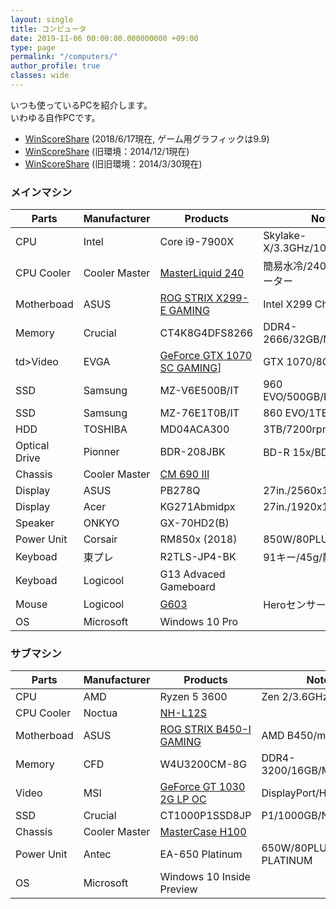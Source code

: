 ```yaml
---
layout: single
title: コンピュータ
date: 2019-11-06 00:00:00.000000000 +09:00
type: page
permalink: "/computers/"
author_profile: true
classes: wide
---
```

いつも使っているPCを紹介します。<br />いわゆる自作PCです。

- [WinScoreShare](http://soundengine.jp/software/winscoreshare/share.php?id=14078&amp;lang=ja) (2018/6/17現在, ゲーム用グラフィックは9.9)
- [WinScoreShare](http://soundengine.jp/software/winscoreshare/share.php?id=6492&amp;lang=ja) (旧環境：2014/12/1現在)
- [WinScoreShare](http://soundengine.jp/software/winscoreshare/share.php?id=4398&amp;lang=ja) (旧旧環境：2014/3/30現在)

### メインマシン

Parts | Manufacturer | Products | Note
---|---|---|---
CPU | Intel | Core i9-7900X | Skylake-X/3.3GHz/10C/20T
CPU Cooler | Cooler Master | [MasterLiquid 240](https://apac.coolermaster.com/jp/cooling/cpu-liquid-cooler/masterliquid-240/) | 簡易水冷/240mmラジエーター
Motherboad | ASUS | [ROG STRIX X299-E GAMING](https://www.asus.com/jp/Motherboards/ROG-STRIX-X299-E-GAMING/) | Intel X299 Chipset
Memory | Crucial | CT4K8G4DFS8266 | DDR4-2666/32GB/Micron
td>Video | EVGA | [GeForce GTX 1070 SC GAMING](http://www.evga.com/Products/Product.aspx?pn=08G-P4-6173-KR)] | GTX 1070/8GB/ACX 3.0
SSD | Samsung | MZ-V6E500B/IT | 960 EVO/500GB/NVMe/M.2
SSD | Samsung |  MZ-76E1T0B/IT  | 860 EVO/1TB/SATA
HDD | TOSHIBA | MD04ACA300 | 3TB/7200rpm/SATA600
Optical Drive | Pionner | BDR-208JBK | BD-R 15x/BDXL対応
Chassis | Cooler Master | [CM 690 III](http://apac.coolermaster.com/jp/product/Detail/case/mid-tower-cm690-series/cm693.html) | &nbsp;
Display | ASUS | PB278Q | 27in./2560x1440/60hz
Display | Acer | KG271Abmidpx | 27in./1920x1080/144hz
Speaker | ONKYO | GX-70HD2(B) | &nbsp;
Power Unit | Corsair | RM850x (2018) | 850W/80PLUS GOLD
Keyboad | 東プレ | R2TLS-JP4-BK | 91キー/45g/静音
Keyboad | Logicool | G13 Advaced Gameboard | &nbsp;
Mouse | Logicool | [G603](https://gaming.logicool.co.jp/ja-jp/products/gaming-mice/g603-lightspeed-wireless-gaming-mouse.html) | Heroセンサー
OS | Microsoft | Windows 10 Pro | &nbsp;

### サブマシン

Parts | Manufacturer | Products | Note
---|---|---|---
CPU | AMD | Ryzen 5 3600 | Zen 2/3.6GHz/6C/12T
CPU Cooler | Noctua | [NH-L12S](https://noctua.at/en/products/cpu-cooler-retail/nh-l12s) | &nbsp;
Motherboad | ASUS | [ROG STRIX B450-I GAMING](https://www.asus.com/jp/Motherboards/ROG-STRIX-B450-I-GAMING/) | AMD B450/mini-ITX
Memory | CFD | W4U3200CM-8G | DDR4-3200/16GB/Micron
Video | MSI | [GeForce GT 1030 2G LP OC](https://jp.msi.com/Graphics-card/GeForce-GT-1030-2G-LP-OC/) | DisplayPort/HDMI
SSD | Crucial | CT1000P1SSD8JP  | P1/1000GB/NVMe/QLC
Chassis | Cooler Master | [MasterCase H100](https://apac.coolermaster.com/jp/case/mini-itx/mastercase-h100/) | &nbsp;
Power Unit | Antec | EA-650 Platinum | 650W/80PLUS PLATINUM
OS | Microsoft | Windows 10 Inside Preview | &nbsp;